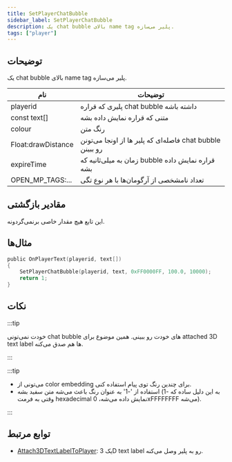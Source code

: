 ```yaml
---
title: SetPlayerChatBubble
sidebar_label: SetPlayerChatBubble
description: یک chat bubble بالای name tag پلیر می‌سازه.
tags: ["player"]
---
```


## توضیحات

یک chat bubble بالای name tag پلیر می‌سازه.

| نام                | توضیحات                                                     |
| ------------------ | ----------------------------------------------------------- |
| playerid           | پلیری که قراره chat bubble داشته باشه                       |
| const text[]       | متنی که قراره نمایش داده بشه                                |
| colour             | رنگ متن                                                     |
| Float:drawDistance | فاصله‌ای که پلیر ها از اونجا می‌تونن chat bubble رو ببینن    |
| expireTime         | زمان به میلی‌ثانیه که bubble قراره نمایش داده بشه             |
| OPEN_MP_TAGS:...   | تعداد نامشخصی از آرگومان‌ها با هر نوع تگی                    |

## مقادیر بازگشتی

این تابع هیچ مقدار خاصی برنمی‌گردونه.

## مثال‌ها

```c
public OnPlayerText(playerid, text[])
{
    SetPlayerChatBubble(playerid, text, 0xFF0000FF, 100.0, 10000);
    return 1;
}
```

## نکات

:::tip

خودت نمی‌تونی chat bubble های خودت رو ببینی. همین موضوع برای attached 3D text label ها هم صدق می‌کنه.

:::

:::tip

- می‌تونی از color embedding برای چندین رنگ توی پیام استفاده کنی.
- استفاده از '-1' به عنوان رنگ باعث می‌شه متن سفید بشه (به این دلیل ساده که -1 وقتی به فرمت hexadecimal نمایش داده می‌شه، 0xFFFFFFFF می‌شه).

:::

## توابع مرتبط

- [Attach3DTextLabelToPlayer](Attach3DTextLabelToPlayer): یک 3D text label رو به پلیر وصل می‌کنه.